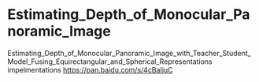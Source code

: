 # Estimating_Depth_of_Monocular_Panoramic_Image
Estimating_Depth_of_Monocular_Panoramic_Image_with_Teacher_Student_Model_Fusing_Equirectangular_and_Spherical_Representations impelmentations
https://pan.baidu.com/s/4cBaIjuC
